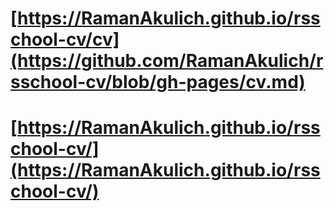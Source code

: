 # [https://RamanAkulich.github.io/rsschool-cv/cv](https://github.com/RamanAkulich/rsschool-cv/blob/gh-pages/cv.md)
# [https://RamanAkulich.github.io/rsschool-cv/](https://RamanAkulich.github.io/rsschool-cv/)

